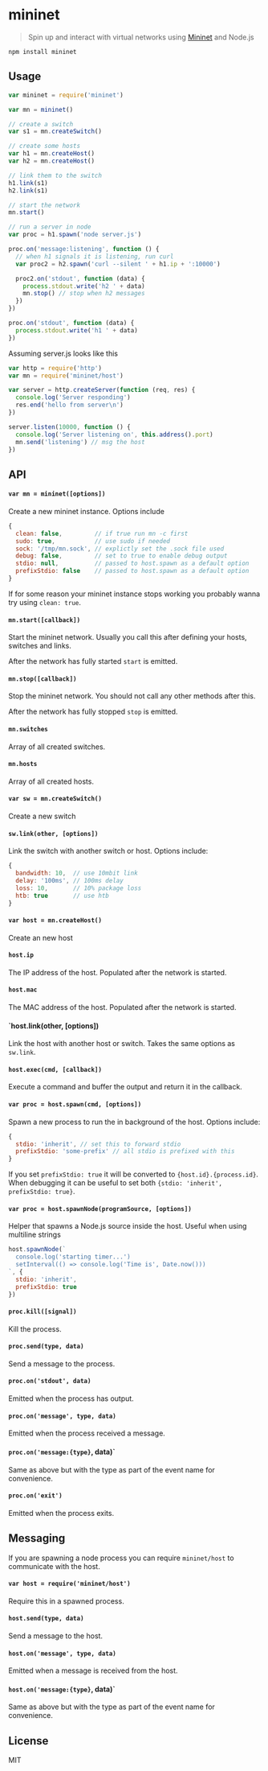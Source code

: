 # mininet

> Spin up and interact with virtual networks using
> [Mininet](http://mininet.org/) and Node.js

```
npm install mininet
```

## Usage

``` js
var mininet = require('mininet')

var mn = mininet()

// create a switch
var s1 = mn.createSwitch()

// create some hosts
var h1 = mn.createHost()
var h2 = mn.createHost()

// link them to the switch
h1.link(s1)
h2.link(s1)

// start the network
mn.start()

// run a server in node
var proc = h1.spawn('node server.js')

proc.on('message:listening', function () {
  // when h1 signals it is listening, run curl
  var proc2 = h2.spawn('curl --silent ' + h1.ip + ':10000')

  proc2.on('stdout', function (data) {
    process.stdout.write('h2 ' + data)
    mn.stop() // stop when h2 messages
  })
})

proc.on('stdout', function (data) {
  process.stdout.write('h1 ' + data)
})

```

Assuming server.js looks like this

``` js
var http = require('http')
var mn = require('mininet/host')

var server = http.createServer(function (req, res) {
  console.log('Server responding')
  res.end('hello from server\n')
})

server.listen(10000, function () {
  console.log('Server listening on', this.address().port)
  mn.send('listening') // msg the host
})
```

## API

#### `var mn = mininet([options])`

Create a new mininet instance. Options include

``` js
{
  clean: false,         // if true run mn -c first
  sudo: true,           // use sudo if needed 
  sock: '/tmp/mn.sock', // explictly set the .sock file used
  debug: false,         // set to true to enable debug output
  stdio: null,          // passed to host.spawn as a default option
  prefixStdio: false    // passed to host.spawn as a default option
}
```

If for some reason your mininet instance stops working
you probably wanna try using `clean: true`.

#### `mn.start([callback])`

Start the mininet network. Usually you call this
after defining your hosts, switches and links.

After the network has fully started `start` is emitted.

#### `mn.stop([callback])`

Stop the mininet network. You should not call
any other methods after this.

After the network has fully stopped `stop` is emitted.

#### `mn.switches`

Array of all created switches.

#### `mn.hosts`

Array of all created hosts.

#### `var sw = mn.createSwitch()`

Create a new switch

#### `sw.link(other, [options])`

Link the switch with another switch or host.
Options include:

``` js
{
  bandwidth: 10,  // use 10mbit link
  delay: '100ms', // 100ms delay
  loss: 10,       // 10% package loss
  htb: true       // use htb
}
```

#### `var host = mn.createHost()`

Create an new host

#### `host.ip`

The IP address of the host. Populated after the network is started.

#### `host.mac`

The MAC address of the host. Populated after the network is started.

#### `host.link(other, [options])

Link the host with another host or switch.
Takes the same options as `sw.link`.

#### `host.exec(cmd, [callback])`

Execute a command and buffer the output and return it in the callback.

#### `var proc = host.spawn(cmd, [options])`

Spawn a new process to run the in background of the host.
Options include:

``` js
{
  stdio: 'inherit', // set this to forward stdio
  prefixStdio: 'some-prefix' // all stdio is prefixed with this
}
```

If you set `prefixStdio: true` it will be converted to `{host.id}.{process.id}`.
When debugging it can be useful to set both `{stdio: 'inherit', prefixStdio: true}`.

#### `var proc = host.spawnNode(programSource, [options])`

Helper that spawns a Node.js source inside the host. Useful when using multiline strings

``` js
host.spawnNode(`
  console.log('starting timer...')
  setInterval(() => console.log('Time is', Date.now()))
`, {
  stdio: 'inherit',
  prefixStdio: true
})
```

#### `proc.kill([signal])`

Kill the process.

#### `proc.send(type, data)`

Send a message to the process.

#### `proc.on('stdout', data)`

Emitted when the process has output.

#### `proc.on('message', type, data)`

Emitted when the process received a message.

#### `proc.on('message:{type}`, data)`

Same as above but with the type as part of the event name
for convenience.

#### `proc.on('exit')`

Emitted when the process exits.

## Messaging

If you are spawning a node process you can require `mininet/host`
to communicate with the host.

#### `var host = require('mininet/host')`

Require this in a spawned process.

#### `host.send(type, data)`

Send a message to the host.

#### `host.on('message', type, data)`

Emitted when a message is received from the host.

#### `host.on('message:{type}`, data)`

Same as above but with the type as part of the event name
for convenience.

## License

MIT
